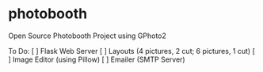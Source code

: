 # photobooth
Open Source Photobooth Project using GPhoto2

To Do:
[ ] Flask Web Server
[ ] Layouts (4 pictures, 2 cut; 6 pictures, 1 cut)
[ ] Image Editor (using Pillow)
[ ] Emailer (SMTP Server)
